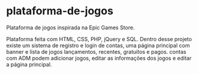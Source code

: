 # plataforma-de-jogos
Plataforma de jogos inspirada na Epic Games Store.

Plataforma feita com HTML, CSS, PHP, jQuery e SQL. Dentro desse projeto existe um sistema de registro e login de contas, uma página principal com banner e lista de jogos lançamentos, recentes, gratuitos e pagos. contas com ADM podem adicionar jogos, editar as informações dos jogos e editar a página principal.
